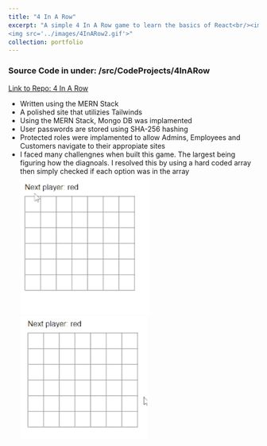 ```yaml
---
title: "4 In A Row"
excerpt: "A simple 4 In A Row game to learn the basics of React<br/><img src='../images/4InARow.gif'>
<img src='../images/4InARow2.gif'>"
collection: portfolio
---
```

### Source Code in under: /src/CodeProjects/4InARow
[Link to Repo: 4 In A Row](https://github.com/BoyWonder64/4InARow.git)
- Written using the MERN Stack
- A polished site that utilizies Tailwinds
- Using the MERN Stack, Mongo DB was implamented
- User passwords are stored using SHA-256 hashing
- Protected roles were implamented to allow Admins, Employees and Customers navigate to their appropiate sites
- I faced many challengnes when built this game. The largest being figuring how the diagnoals. I resolved this by using a hard coded array then simply checked if each option was in the array
![Image of 4InARow](../images/4InARow.gif)
![Second Image of 4InARow2](../images/4InARow2.gif)